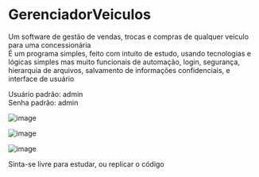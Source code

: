 # GerenciadorVeiculos
Um software de gestão de vendas, trocas e compras de qualquer veículo para uma concessionária <br>
É um programa simples, feito com intuito de estudo, usando tecnologias e lógicas simples mas muito funcionais de automação, login, segurança, hierarquia de arquivos, salvamento de informações confidenciais, e interface de usuário

Usuário padrão: admin <br>
Senha padrão: admin

![image](https://github.com/ImVitovskyy/GerenciadorVeiculos/assets/97605890/42a10b32-3a3b-4891-b274-7fdbdf1f3628)

![image](https://github.com/ImVitovskyy/GerenciadorVeiculos/assets/97605890/b7503cd1-7e8e-4f62-80a3-22cc6807881e)

![image](https://github.com/ImVitovskyy/GerenciadorVeiculos/assets/97605890/3394b370-8d04-4052-9412-39900ce8414f)

Sinta-se livre para estudar, ou replicar o código
